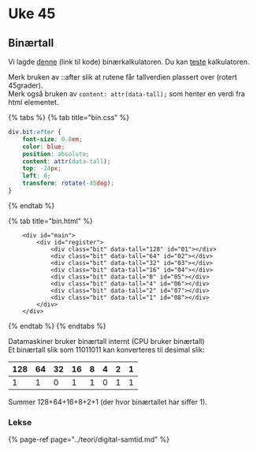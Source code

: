 # Uke 45

## Binærtall

Vi lagde [denne](https://github.com/audunhauge/audunhauge.github.io/tree/master/it1/binaer) \(link til kode\) binærkalkulatoren. Du kan [teste](https://audunhauge.github.io/it1/binaer/bin.html) kalkulatoren.

Merk bruken av ::after slik at rutene får tallverdien plassert over \(rotert 45grader\).  
Merk også bruken av `content: attr(data-tall);` som henter en verdi fra html elementet.

{% tabs %}
{% tab title="bin.css" %}
```css
div.bit:after {
    font-size: 0.8em;
    color: blue;
    position: absolute;
    content: attr(data-tall);
    top: -24px;
    left: 0;
    transform: rotate(-45deg);
}
```
{% endtab %}

{% tab title="bin.html" %}
```markup
    <div id="main">
        <div id="register">
            <div class="bit" data-tall="128" id="01"></div>
            <div class="bit" data-tall="64" id="02"></div>
            <div class="bit" data-tall="32" id="03"></div>
            <div class="bit" data-tall="16" id="04"></div>
            <div class="bit" data-tall="8" id="05"></div>
            <div class="bit" data-tall="4" id="06"></div>
            <div class="bit" data-tall="2" id="07"></div>
            <div class="bit" data-tall="1" id="08"></div>
        </div>
    </div>
```
{% endtab %}
{% endtabs %}

Datamaskiner bruker binærtall internt \(CPU bruker binærtall\)  
Et binærtall slik som 11011011 kan konverteres til desimal slik:

| 128 | 64 | 32 | 16 | 8 | 4 | 2 | 1 |
| :--- | :--- | :--- | :--- | :--- | :--- | :--- | :--- |
| 1 | 1 | 0 | 1 | 1 | 0 | 1 | 1 |

Summer 128+64+16+8+2+1 \(der hvor binærtallet har siffer 1\).

### Lekse

{% page-ref page="../teori/digital-samtid.md" %}




